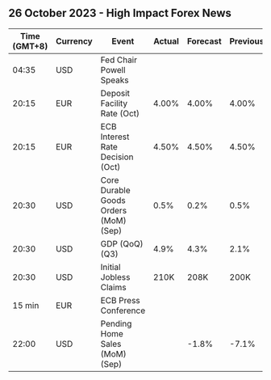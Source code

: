 ## 26 October 2023 - High Impact Forex News

| Time (GMT+8) | Currency | Event | Actual | Forecast | Previous |
|------|----------|-------|--------|----------|----------|
| 04:35 | USD | Fed Chair Powell Speaks |  |  |  |
| 20:15 | EUR | Deposit Facility Rate (Oct) | 4.00% | 4.00% | 4.00% |
| 20:15 | EUR | ECB Interest Rate Decision (Oct) | 4.50% | 4.50% | 4.50% |
| 20:30 | USD | Core Durable Goods Orders (MoM) (Sep) | 0.5% | 0.2% | 0.5% |
| 20:30 | USD | GDP (QoQ) (Q3) | 4.9% | 4.3% | 2.1% |
| 20:30 | USD | Initial Jobless Claims | 210K | 208K | 200K |
| 15 min | EUR | ECB Press Conference |  |  |  |
| 22:00 | USD | Pending Home Sales (MoM) (Sep) |  | -1.8% | -7.1% |
